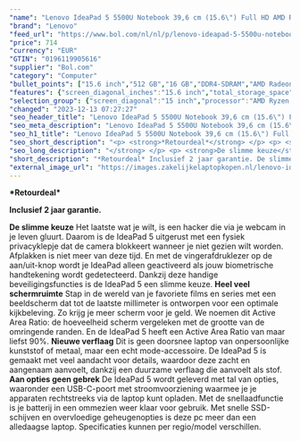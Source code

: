 ```yaml
---
"name": "Lenovo IdeaPad 5 5500U Notebook 39,6 cm (15.6\") Full HD AMD Ryzen™ 5 16 GB DDR4-SDRAM 512 GB SSD Wi-Fi 6 (802.11ax) Windows 11 Home Grijs"
"brand": "Lenovo"
"feed_url": "https://www.bol.com/nl/nl/p/lenovo-ideapad-5-5500u-notebook-39-6-cm-full-hd-amd-ryzen-5-16-gb-ddr4-sdram-512-gb-ssd-wi-fi-6-windows-11-home-grijs/9300000067068560"
"price": 714
"currency": "EUR"
"GTIN": "0196119905616"
"supplier": "Bol.com"
"category": "Computer"
"bullet_points": ["15.6 inch","512 GB","16 GB","DDR4-SDRAM","AMD Radeon Graphics","Windows"]
"features": {"screen_diagonal_inches":"15.6 inch","total_storage_space":"512 GB","memory_size":"16 GB","memory_type":"DDR4-SDRAM","graphics_card":"AMD Radeon Graphics","operating_system":"Windows"}
"selection_group": {"screen_diagonal":"15 inch","processor":"AMD Ryzen 5","changed_price_past_3_days":false,"product_family":"Ideapad"}
"changed": "2023-12-13 07:27:27"
"seo_header_title": "Lenovo IdeaPad 5 5500U Notebook 39,6 cm (15.6\") Full HD AMD Ryzen™ 5 16 GB DDR4-SDRAM 512 GB SSD Wi-Fi 6 (802.11ax) Windows 11 Home Grijs"
"seo_meta_description": "Lenovo IdeaPad 5 5500U Notebook 39,6 cm (15.6\") Full HD AMD Ryzen™ 5 16 GB DDR4-SDRAM 512 GB SSD Wi-Fi 6 (802.11ax) Windows 11 Home Grijs"
"seo_h1_title": "Lenovo IdeaPad 5 5500U Notebook 39,6 cm (15.6\") Full HD AMD Ryzen™ 5 16 GB DDR4-SDRAM 512 GB SSD Wi-Fi 6 (802.11ax) Windows 11 Home Grijs"
"seo_short_description": "<p> <strong>*Retourdeal*</strong> </p> <p> <strong>Inclusief 2 jaar garantie."
"seo_long_description": "</strong> </p> <p> <strong>De slimme keuze</strong> Het laatste wat je wilt, is een hacker die via je webcam in je leven gluurt. Daarom is de IdeaPad 5 uitgerust met een fysiek privacyklepje dat de camera blokkeert wanneer je niet gezien wilt worden. Afplakken is niet meer van deze tijd. En met de vingerafdruklezer op de aan/uit-knop wordt je IdeaPad alleen geactiveerd als jouw biometrische handtekening wordt gedetecteerd. Dankzij deze handige beveiligingsfuncties is de IdeaPad 5 een slimme keuze. <strong>Heel veel schermruimte</strong> Stap in de wereld van je favoriete films en series met een beeldscherm dat tot de laatste millimeter is ontworpen voor een optimale kijkbeleving. Zo krijg je meer scherm voor je geld. We noemen dit Active Area Ratio: de hoeveelheid scherm vergeleken met de grootte van de omringende randen. En de IdeaPad 5 heeft een Active Area Ratio van maar liefst 90%. <strong>Nieuwe verflaag</strong> Dit is geen doorsnee laptop van onpersoonlijke kunststof of metaal, maar een echt mode-accessoire. De IdeaPad 5 is gemaakt met veel aandacht voor details, waardoor deze zacht en aangenaam aanvoelt, dankzij een duurzame verflaag die aanvoelt als stof. <strong>Aan opties geen gebrek</strong> De IdeaPad 5 wordt geleverd met tal van opties, waaronder een USB-C-poort met stroomvoorziening waarmee je je apparaten rechtstreeks via de laptop kunt opladen. Met de snellaadfunctie is je batterij in een ommezien weer klaar voor gebruik. Met snelle SSD-schijven en overvloedige geheugenopties is deze pc meer dan een alledaagse laptop. Specificaties kunnen per regio/model verschillen. </p>"
"short_description": "*Retourdeal* Inclusief 2 jaar garantie. De slimme keuze Het laatste wat je wilt, is een hacker die via je webcam in je leven gluurt. Daarom is de IdeaPad 5 uitgerust met een fysiek privacyklepje dat de camera blokkeert wanneer je niet gezien wilt worden. Afplakken is niet meer van deze tijd. En met de vingerafdruklezer op de aan/uit-knop wordt je IdeaPad alleen geactiveerd als jouw biometrische handtekening wordt gedetecteerd. Dankzij deze handige beveiligingsfuncties is de IdeaPad 5 een slimme keuze. Heel veel schermruimte Stap in de wereld van je favoriete films en series met een beeldscherm dat tot de laatste millimeter is ontworpen voor een optimale kijkbeleving. Zo krijg je meer scherm voor je geld. We noemen dit Active Area Ratio: de hoeveelheid scherm vergeleken met de grootte van de omringende randen. En de IdeaPad 5 heeft een Active Area Ratio van maar liefst 90%. Nieuwe verflaag Dit is geen doorsnee laptop van onpersoonlijke kunststof of metaal, maar een echt mode-accessoire. De IdeaPad 5 is gemaakt met veel aandacht voor details, waardoor deze zacht en aangenaam aanvoelt, dankzij een duurzame verflaag die aanvoelt als stof. Aan opties geen gebrek De IdeaPad 5 wordt geleverd met tal van opties, waaronder een USB-C-poort met stroomvoorziening waarmee je je apparaten rechtstreeks via de laptop kunt opladen. Met de snellaadfunctie is je batterij in een ommezien weer klaar voor gebruik. Met snelle SSD-schijven en overvloedige geheugenopties is deze pc meer dan een alledaagse laptop. Specificaties kunnen per regio/model verschillen."
"external_image_url": "https://images.zakelijkelaptopkopen.nl/lenovo-ideapad-5-5500u-notebook-39-6-cm-full-hd-amd-ryzen-5-16-gb-ddr4-sdram-512-gb-ssd-wi-fi-6-windows-11-home-grijs.webp"
---
```


<p> <strong>*Retourdeal*</strong> </p> <p> <strong>Inclusief 2 jaar garantie.</strong> </p> <p> <strong>De slimme keuze</strong> Het laatste wat je wilt, is een hacker die via je webcam in je leven gluurt. Daarom is de IdeaPad 5 uitgerust met een fysiek privacyklepje dat de camera blokkeert wanneer je niet gezien wilt worden. Afplakken is niet meer van deze tijd. En met de vingerafdruklezer op de aan/uit-knop wordt je IdeaPad alleen geactiveerd als jouw biometrische handtekening wordt gedetecteerd. Dankzij deze handige beveiligingsfuncties is de IdeaPad 5 een slimme keuze. <strong>Heel veel schermruimte</strong> Stap in de wereld van je favoriete films en series met een beeldscherm dat tot de laatste millimeter is ontworpen voor een optimale kijkbeleving. Zo krijg je meer scherm voor je geld. We noemen dit Active Area Ratio: de hoeveelheid scherm vergeleken met de grootte van de omringende randen. En de IdeaPad 5 heeft een Active Area Ratio van maar liefst 90%. <strong>Nieuwe verflaag</strong> Dit is geen doorsnee laptop van onpersoonlijke kunststof of metaal, maar een echt mode-accessoire. De IdeaPad 5 is gemaakt met veel aandacht voor details, waardoor deze zacht en aangenaam aanvoelt, dankzij een duurzame verflaag die aanvoelt als stof. <strong>Aan opties geen gebrek</strong> De IdeaPad 5 wordt geleverd met tal van opties, waaronder een USB-C-poort met stroomvoorziening waarmee je je apparaten rechtstreeks via de laptop kunt opladen. Met de snellaadfunctie is je batterij in een ommezien weer klaar voor gebruik. Met snelle SSD-schijven en overvloedige geheugenopties is deze pc meer dan een alledaagse laptop. Specificaties kunnen per regio/model verschillen. </p>